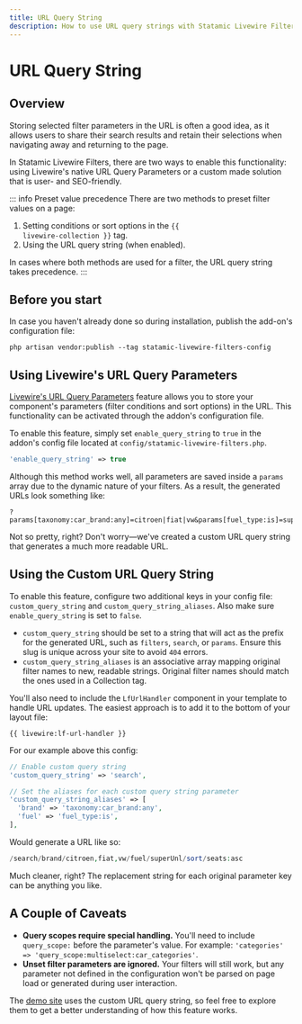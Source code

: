 ```yaml
---
title: URL Query String
description: How to use URL query strings with Statamic Livewire Filters.
---
```


# URL Query String

## Overview

Storing selected filter parameters in the URL is often a good idea, as it allows users to share their search results and retain their selections when navigating away and returning to the page.

In Statamic Livewire Filters, there are two ways to enable this functionality: using Livewire's native URL Query Parameters or a custom made solution that is user- and SEO-friendly.

::: info Preset value precedence
There are two methods to preset filter values on a page:

1. Setting conditions or sort options in the <code v-pre>{{ livewire-collection }}</code> tag.
2. Using the URL query string (when enabled).

In cases where both methods are used for a filter, the URL query string takes precedence.
:::

## Before you start

In case you haven't already done so during installation, publish the add-on's configuration file:

```shell
php artisan vendor:publish --tag statamic-livewire-filters-config
```

## Using Livewire's URL Query Parameters

[Livewire's URL Query Parameters](https://livewire.laravel.com/docs/url) feature allows you to store your component's parameters (filter conditions and sort options) in the URL. This functionality can be activated through the addon's configuration file.

To enable this feature, simply set `enable_query_string` to `true` in the addon's config file located at `config/statamic-livewire-filters.php`.

```php
'enable_query_string' => true
```

Although this method works well, all parameters are saved inside a `params` array due to the dynamic nature of your filters. As a result, the generated URLs look something like:

```url
?params[taxonomy:car_brand:any]=citroen|fiat|vw&params[fuel_type:is]=superUnl&params[sort]=seats:asc
```

Not so pretty, right? Don't worry—we've created a custom URL query string that generates a much more readable URL.

## Using the Custom URL Query String

To enable this feature, configure two additional keys in your config file: `custom_query_string` and `custom_query_string_aliases`. Also make sure `enable_query_string` is set to `false`.

- `custom_query_string` should be set to a string that will act as the prefix for the generated URL, such as `filters`, `search`, or `params`. Ensure this slug is unique across your site to avoid `404` errors.
- `custom_query_string_aliases` is an associative array mapping original filter names to new, readable strings. Original filter names should match the ones used in a Collection tag.

You'll also need to include the `LfUrlHandler` component in your template to handle URL updates. The easiest approach is to add it to the bottom of your layout file:

```antlers
{{ livewire:lf-url-handler }}
```

For our example above this config:

```php
// Enable custom query string
'custom_query_string' => 'search',

// Set the aliases for each custom query string parameter
'custom_query_string_aliases' => [
  'brand' => 'taxonomy:car_brand:any',
  'fuel' => 'fuel_type:is',
],
```

Would generate a URL like so:

```php
/search/brand/citroen,fiat,vw/fuel/superUnl/sort/seats:asc
```

Much cleaner, right? The replacement string for each original parameter key can be anything you like.

## A Couple of Caveats

- **Query scopes require special handling.** You'll need to include `query_scope:` before the parameter's value. For example: `'categories' => 'query_scope:multiselect:car_categories'`.
- **Unset filter parameters are ignored.** Your filters will still work, but any parameter not defined in the configuration won't be parsed on page load or generated during user interaction.

The [demo site](https://demo.livewirefilters.com) uses the custom URL query string, so feel free to explore them to get a better understanding of how this feature works. 